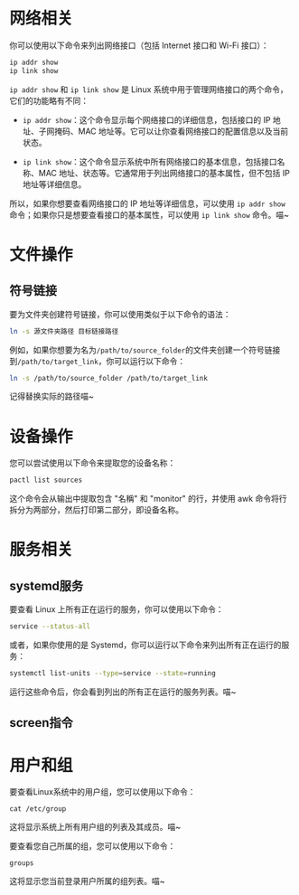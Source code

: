 # 网络相关
你可以使用以下命令来列出网络接口（包括 Internet 接口和 Wi-Fi 接口）：
```bash
ip addr show
ip link show
```

`ip addr show` 和 `ip link show` 是 Linux 系统中用于管理网络接口的两个命令，它们的功能略有不同：

- `ip addr show`：这个命令显示每个网络接口的详细信息，包括接口的 IP 地址、子网掩码、MAC 地址等。它可以让你查看网络接口的配置信息以及当前状态。

- `ip link show`：这个命令显示系统中所有网络接口的基本信息，包括接口名称、MAC 地址、状态等。它通常用于列出网络接口的基本属性，但不包括 IP 地址等详细信息。

所以，如果你想要查看网络接口的 IP 地址等详细信息，可以使用 `ip addr show` 命令；如果你只是想要查看接口的基本属性，可以使用 `ip link show` 命令。喵~

# 文件操作

## 符号链接
要为文件夹创建符号链接，你可以使用类似于以下命令的语法：

```bash
ln -s 源文件夹路径 目标链接路径
```

例如，如果你想要为名为`/path/to/source_folder`的文件夹创建一个符号链接到`/path/to/target_link`，你可以运行以下命令：

```bash
ln -s /path/to/source_folder /path/to/target_link
```

记得替换实际的路径喵~

# 设备操作
您可以尝试使用以下命令来提取您的设备名称：

```bash
pactl list sources
```

这个命令会从输出中提取包含 "名稱" 和 "monitor" 的行，并使用 awk 命令将行拆分为两部分，然后打印第二部分，即设备名称。

# 服务相关
## systemd服务
要查看 Linux 上所有正在运行的服务，你可以使用以下命令：

```bash
service --status-all
```

或者，如果你使用的是 Systemd，你可以运行以下命令来列出所有正在运行的服务：

```bash
systemctl list-units --type=service --state=running
```

运行这些命令后，你会看到列出的所有正在运行的服务列表。喵~

## screen指令






# 用户和组

要查看Linux系统中的用户组，您可以使用以下命令：

```
cat /etc/group
```

这将显示系统上所有用户组的列表及其成员。喵~

要查看您自己所属的组，您可以使用以下命令：

```
groups
```

这将显示您当前登录用户所属的组列表。喵~